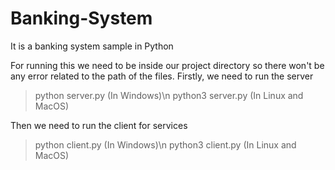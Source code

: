 # Banking-System
It is a banking system sample in Python

For running this we need to be inside our project directory so there won't be any error related to the path of the files.
Firstly, we need to run the server
> python server.py (In Windows)\n
> python3 server.py (In Linux and MacOS)

Then we need to run the client for services
> python client.py (In Windows)\n
> python3 client.py (In Linux and MacOS)
